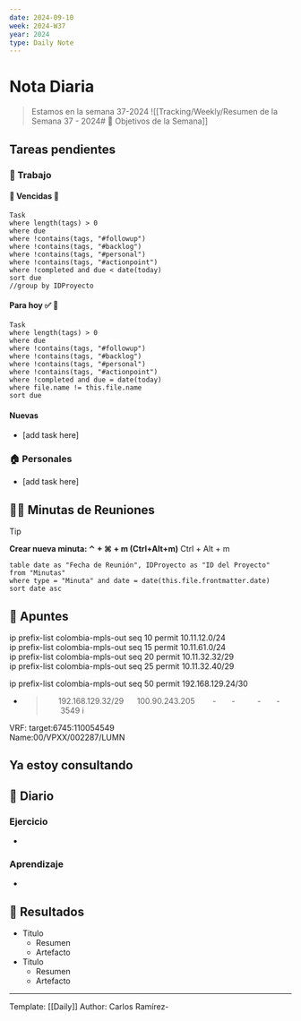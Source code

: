 ```yaml
---
date: 2024-09-10
week: 2024-W37
year: 2024
type: Daily Note
---
```


 
# Nota Diaria

> Estamos en la semana 37-2024
![[Tracking/Weekly/Resumen de la Semana 37 - 2024# 🥅 Objetivos de la Semana]]

## Tareas pendientes
### 👷 Trabajo
#### 🚩 Vencidas 👀 
 ```dataview
Task
where length(tags) > 0
where due
where !contains(tags, "#followup")
where !contains(tags, "#backlog")
where !contains(tags, "#personal")
where !contains(tags, "#actionpoint")
where !completed and due < date(today)
sort due
//group by IDProyecto
 ```
#### Para hoy ✅ 💪
 ```dataview
Task
where length(tags) > 0
where due
where !contains(tags, "#followup")
where !contains(tags, "#backlog")
where !contains(tags, "#personal")
where !contains(tags, "#actionpoint")
where !completed and due = date(today)
where file.name != this.file.name
sort due
 ```
#### Nuevas
- [add task here]

### 🏠 Personales
- [add task here]

## 🧑‍💼 Minutas de Reuniones

 > [!TIP]
 > **Crear nueva minuta: ⌃ + ⌘ + m (Ctrl+Alt+m)**
 >  Ctrl + Alt + m

 ```dataview
table date as "Fecha de Reunión", IDProyecto as "ID del Proyecto"
from "Minutas"
where type = "Minuta" and date = date(this.file.frontmatter.date)
sort date asc
```

## 📓 Apuntes


ip prefix-list colombia-mpls-out seq 10 permit 10.11.12.0/24  
ip prefix-list colombia-mpls-out seq 15 permit 10.11.61.0/24  
ip prefix-list colombia-mpls-out seq 20 permit 10.11.32.32/29  
ip prefix-list colombia-mpls-out seq 25 permit 10.11.32.40/29


ip prefix-list colombia-mpls-out seq 50 permit 192.168.129.24/30


- >      192.168.129.32/29      100.90.243.205        -       -          -       -       3549 i


VRF:
target:6745:110054549  
Name:00/VPXX/002287/LUMN



Ya estoy consultando
- 
## 📘 Diario

### Ejercicio
- 
### Aprendizaje
- 
## 🦄  Resultados
- Titulo
	- Resumen
	- Artefacto
- Titulo
	- Resumen
	- Artefacto


---
Template: [[Daily]]
Author: Carlos Ramírez-
